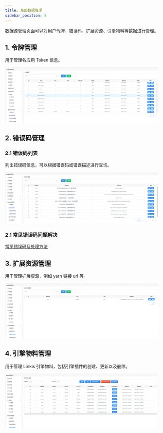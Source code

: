 ```yaml
---
title: 基础数据管理
sidebar_position: 8
---
```


数据源管理页面可以对用户令牌、错误码、扩展资源、引擎物料等数据进行管理。

## 1. 令牌管理

用于管理各应用 Token 信息。

![](../images/basic-token.png)

## 2. 错误码管理

### 2.1 错误码列表

列出错误码信息，可以根据错误码或错误描述进行查询。

![](../images/basic-code.png)

### 2.1 常见错误码问题解决

[常见错误码及处理方法](../../tuning-and-troubleshooting/error-guide/error-code.md)

## 3. 扩展资源管理

用于管理扩展资源，例如 yarn 链接 url 等。

![](../images/basic-ext.png)

## 4. 引擎物料管理

用于管理 Linkis 引擎物料，包括引擎插件的创建、更新以及删除。

![](../images/basic-bml.png)